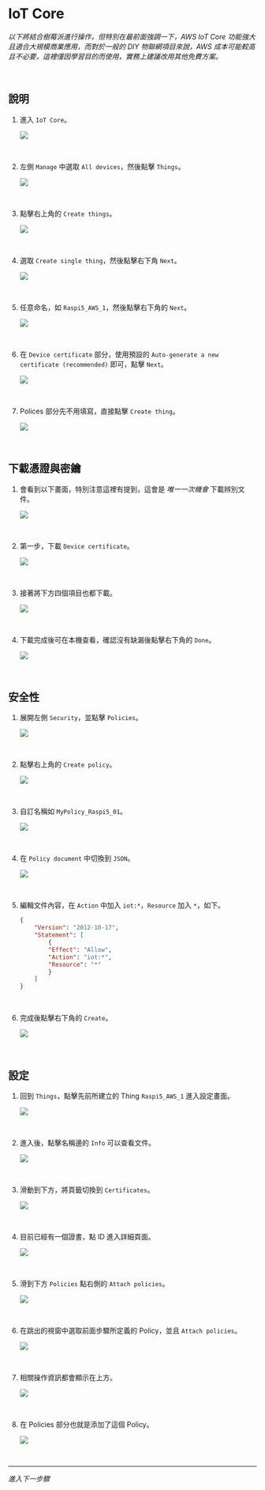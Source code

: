 # IoT Core

_以下將結合樹莓派進行操作，但特別在最前面強調一下，AWS IoT Core 功能強大且適合大規模商業應用，而對於一般的 DIY 物聯網項目來說，AWS 成本可能較高且不必要，這裡僅因學習目的而使用，實務上建議改用其他免費方案。_

<br>

## 說明

1. 進入 `IoT Core`。

    ![](images/img_01.png)

<br>

2. 左側 `Manage` 中選取 `All devices`，然後點擊 `Things`。

    ![](images/img_02.png)

<br>

3. 點擊右上角的 `Create things`。

    ![](images/img_03.png)

<br>

4. 選取 `Create single thing`，然後點擊右下角 `Next`。

    ![](images/img_04.png)

<br>

5. 任意命名，如 `Raspi5_AWS_1`，然後點擊右下角的 `Next`。

    ![](images/img_05.png)

<br>

6. 在 `Device certificate` 部分，使用預設的 `Auto-generate a new certificate (recommended)` 即可，點擊 `Next`。

    ![](images/img_06.png)

<br>

7. Polices 部分先不用填寫，直接點擊 `Create thing`。

    ![](images/img_07.png)

<br>

## 下載憑證與密鑰

1. 會看到以下畫面，特別注意這裡有提到，這會是 _唯一一次機會_ 下載辨別文件。

    ![](images/img_08.png)

<br>

2. 第一步，下載 `Device certificate`。

    ![](images/img_09.png)

<br>

3. 接著將下方四個項目也都下載。

    ![](images/img_10.png)

<br>

4. 下載完成後可在本機查看，確認沒有缺漏後點擊右下角的 `Done`。

    ![](images/img_11.png)

<br>

## 安全性

1. 展開左側 `Security`，並點擊 `Policies`。

    ![](images/img_12.png)

<br>

2. 點擊右上角的 `Create policy`。

    ![](images/img_13.png)

<br>

3. 自訂名稱如 `MyPolicy_Raspi5_01`。

    ![](images/img_14.png)

<br>

4. 在 `Policy document` 中切換到 `JSON`。

    ![](images/img_15.png)

<br>

5. 編輯文件內容，在 `Action` 中加入 `iot:*`，`Resource` 加入 `*`，如下。

    ```json
    {
        "Version": "2012-10-17",
        "Statement": [
            {
            "Effect": "Allow",
            "Action": "iot:*",
            "Resource": "*"
            }
        ]
    }
    ```

<br>

6. 完成後點擊右下角的 `Create`。

    ![](images/img_16.png)

<br>

## 設定

1. 回到 `Things`，點擊先前所建立的 Thing `Raspi5_AWS_1` 進入設定畫面。

    ![](images/img_17.png)

<br>

2. 進入後，點擊名稱邊的 `Info` 可以查看文件。

    ![](images/img_18.png)

<br>

3. 滑動到下方，將頁籤切換到 `Certificates`。

    ![](images/img_19.png)

<br>

4. 目前已經有一個證書，點 ID 進入詳細頁面。

    ![](images/img_20.png)

<br>

5. 滑到下方 `Policies` 點右側的 `Attach policies`。

    ![](images/img_21.png)

<br>

6. 在跳出的視窗中選取前面步驟所定義的 Policy，並且 `Attach policies`。

    ![](images/img_22.png)

<br>

7. 相關操作資訊都會顯示在上方。

    ![](images/img_73.png)

<br>

8. 在 Policies 部分也就是添加了這個 Policy。

    ![](images/img_74.png)

<br>

___

_進入下一步驟_


